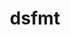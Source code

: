 ---
title: "dsfmt"
layout: cache
categories: [package, develop-2024-02-18]
meta: {"versions": ["2.2.5"], "compilers": ["gcc@=11.4.0"], "oss": ["ubuntu20.04"], "platforms": ["linux"], "targets": ["x86_64_v3"], "stacks": ["e4s", "root"], "num_specs": 1, "num_specs_by_stack": {"root": 1, "e4s": 1}}
spec_details: [{"hash": "fmsnnf5xm3xzrfsyon4x4lpao7fc22b6", "compiler": "gcc@=11.4.0", "versions": ["2.2.5"], "os": "ubuntu20.04", "platform": "linux", "target": "x86_64_v3", "variants": ["build_system=makefile", "patches=b79624c"], "stacks": ["root", "e4s"], "size": "-", "tarball": "https://binaries.spack.io/develop-2024-02-18/build_cache/linux-ubuntu20.04-x86_64_v3/gcc-11.4.0/dsfmt-2.2.5/linux-ubuntu20.04-x86_64_v3-gcc-11.4.0-dsfmt-2.2.5-fmsnnf5xm3xzrfsyon4x4lpao7fc22b6.spack"}]
---